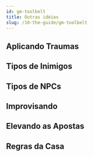 ```yaml
---
id: gm-toolbelt
title: Outras idéias
slug: /10-the-guide/gm-toolbelt
---
```


## Aplicando Traumas

## Tipos de Inimigos

## Tipos de NPCs

## Improvisando

## Elevando as Apostas

## Regras da Casa